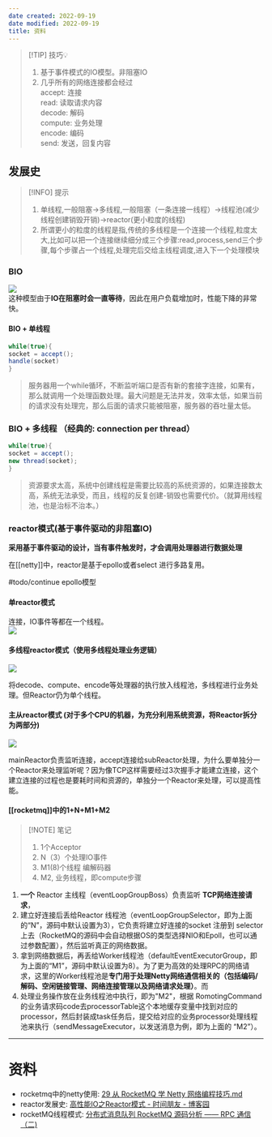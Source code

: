 ```yaml
---
date created: 2022-09-19
date modified: 2022-09-19
title: 资料
---
```


> [!TIP] 技巧💡
> 1. 基于事件模式的IO模型。非阻塞IO
> 2. 几乎所有的网络连接都会经过  
>    accept: 连接  
>    read: 读取请求内容  
>    decode: 解码  
>    compute: 业务处理  
>    encode: 编码  
>    send: 发送，回复内容

## 发展史

> [!INFO] 提示  
> 1. 单线程,一般阻塞->多线程,一般阻塞（一条连接一线程）->线程池(减少线程创建销毁开销)->reactor(更小粒度的线程)  
> 2. 所谓更小的粒度的线程是指,传统的多线程是一个连接一个线程,粒度太大,比如可以把一个连接继续细分成三个步骤:read,process,send三个步骤,每个步骤占一个线程,处理完后交给主线程调度,进入下一个处理模块

### BIO

![](http://image.clickear.top/20220919151948.png)  
这种模型由于**IO在阻塞时会一直等待**，因此在用户负载增加时，性能下降的非常快。

#### BIO + 单线程

```java
while(true){  
socket = accept();  
handle(socket)  
}
```

> 服务器用一个while循环，不断监听端口是否有新的套接字连接，如果有，那么就调用一个处理函数处理。最大问题是无法并发，效率太低，如果当前的请求没有处理完，那么后面的请求只能被阻塞，服务器的吞吐量太低。

### BIO + 多线程 （经典的: connection per thread）

```java
while(true){  
socket = accept();  
new thread(socket);  
}
```

> 资源要求太高，系统中创建线程是需要比较高的系统资源的，如果连接数太高，系统无法承受，而且，线程的反复创建-销毁也需要代价。（就算用线程池，也是治标不治本。）

### reactor模式(基于事件驱动的非阻塞IO)

**采用基于事件驱动的设计，当有事件触发时，才会调用处理器进行数据处理**

在[[netty]]中，reactor是基于epollo或者select 进行多路复用。

#todo/continue epollo模型

#### 单reactor模式

连接，IO事件等都在一个线程。  
![](http://image.clickear.top/20220919152128.png)

#### 多线程reactor模式（**使用多线程处理业务逻辑**）

![](http://image.clickear.top/20220919152230.png)

将decode、compute、encode等处理器的执行放入线程池，多线程进行业务处理。但Reactor仍为单个线程。

#### 主从reactor模式 (对于多个CPU的机器，为充分利用系统资源，将Reactor拆分为两部分)

![](http://image.clickear.top/20220919152446.png)

mainReactor负责监听连接，accept连接给subReactor处理，为什么要单独分一个Reactor来处理监听呢？因为像TCP这样需要经过3次握手才能建立连接，这个建立连接的过程也是要耗时间和资源的，单独分一个Reactor来处理，可以提高性能。

#### [[rocketmq]]中的1+N+M1+M2

> [!NOTE] 笔记
> 1. 1个Acceptor
> 2. N（3）个处理IO事件
> 3. M1(8)个线程 编解码器
> 4. M2, 业务线程，即compute步骤

1. **一个** Reactor 主线程（eventLoopGroupBoss）负责监听 **TCP网络连接请求**，
2. 建立好连接后丢给Reactor 线程池（eventLoopGroupSelector，即为上面的“N”，源码中默认设置为3），它负责将建立好连接的socket 注册到 selector上去（RocketMQ的源码中会自动根据OS的类型选择NIO和Epoll，也可以通过参数配置），然后监听真正的网络数据。
3. 拿到网络数据后，再丢给Worker线程池（defaultEventExecutorGroup，即为上面的“M1”，源码中默认设置为8）。为了更为高效的处理RPC的网络请求，这里的Worker线程池是**专门用于处理Netty网络通信相关的（包括编码/解码、空闲链接管理、网络连接管理以及网络请求处理）**。而
4. 处理业务操作放在业务线程池中执行，即为"M2"，根据 RomotingCommand 的业务请求码code去processorTable这个本地缓存变量中找到对应的 processor，然后封装成task任务后，提交给对应的业务processor处理线程池来执行（sendMessageExecutor，以发送消息为例，即为上面的 “M2”）。  

-----------------------------------

# 资料

+ rocketmq中的netty使用: [29 从 RocketMQ 学 Netty 网络编程技巧.md](https://learn.lianglianglee.com/%E4%B8%93%E6%A0%8F/RocketMQ%20%E5%AE%9E%E6%88%98%E4%B8%8E%E8%BF%9B%E9%98%B6%EF%BC%88%E5%AE%8C%EF%BC%89/29%20%E4%BB%8E%20RocketMQ%20%E5%AD%A6%20Netty%20%E7%BD%91%E7%BB%9C%E7%BC%96%E7%A8%8B%E6%8A%80%E5%B7%A7.md)
+ reactor发展史: [高性能IO之Reactor模式 - 时间朋友 - 博客园](https://www.cnblogs.com/doit8791/p/7461479.html)
+ rocketMQ线程模式: [分布式消息队列 RocketMQ 源码分析 —— RPC 通信（二)](https://blog.51cto.com/u_15310381/3233658)
